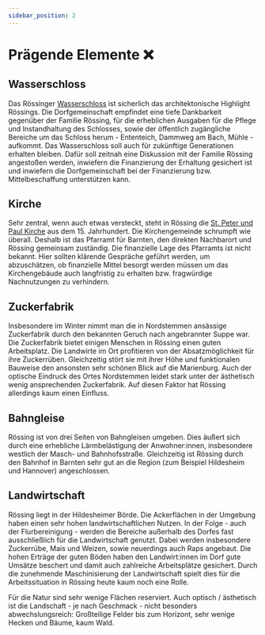 ```yaml
---
sidebar_position: 2
---
```


# Prägende Elemente ❌

## Wasserschloss

Das Rössinger
[Wasserschloss](https://de.wikipedia.org/wiki/Schloss_R%C3%B6ssing) ist
sicherlich das architektonische Highlight Rössings. Die Dorfgemeinschaft
empfindet eine tiefe Dankbarkeit gegenüber der Familie Rössing, für die
erheblichen Ausgaben für die Pflege und Instandhaltung des Schlosses, sowie der
öffentlich zugängliche Bereiche um das Schloss herum - Ententeich, Dammweg am
Bach, Mühle - aufkommt. Das Wasserschloss soll auch für zukünftige Generationen
erhalten bleiben. Dafür soll zeitnah eine Diskussion mit der Familie Rössing
angestoßen werden, inwiefern die Finanzierung der Erhaltung gesichert ist und
inwiefern die Dorfgemeinschaft bei der Finanzierung bzw. Mittelbeschaffung
unterstützen kann.

## Kirche

Sehr zentral, wenn auch etwas versteckt, steht in Rössing die
[St. Peter und Paul Kirche](https://de.wikipedia.org/wiki/St._Peter_und_Paul_(R%C3%B6ssing))
aus dem 15. Jahrhundert. Die Kirchengemeinde schrumpft wie überall. Deshalb ist
das Pfarramt für Barnten, den direkten Nachbarort und Rössing gemeinsam
zuständig. Die finanzielle Lage des Pfarramts ist nicht bekannt. Hier sollten
klärende Gespräche geführt werden, um abzuschätzen, ob finanzielle Mittel
besorgt werden müssen um das Kirchengebäude auch langfristig zu erhalten bzw.
fragwürdige Nachnutzungen zu verhindern.

## Zuckerfabrik

Insbesondere im Winter nimmt man die in Nordstemmen ansässige Zuckerfabrik durch
den bekannten Geruch nach angebrannter Suppe war. Die Zuckerfabrik bietet
einigen Menschen in Rössing einen guten Arbeitsplatz. Die Landwirte im Ort
profitieren von der Absatzmöglichkeit für ihre Zuckerrüben. Gleichzeitig stört
sie mit ihrer Höhe und funktionalen Bauweise den ansonsten sehr schönen Blick
auf die Marienburg. Auch der optische Eindruck des Ortes Nordstemmen leidet
stark unter der ästhetisch wenig ansprechenden Zuckerfabrik. Auf diesen Faktor
hat Rössing allerdings kaum einen Einfluss.

## Bahngleise

Rössing ist von drei Seiten von Bahngleisen umgeben. Dies äußert sich durch eine
erhebliche Lärmbelästigung der Anwohner:innen, insbesondere westlich der Masch-
und Bahnhofsstraße. Gleichzeitig ist Rössing durch den Bahnhof in Barnten sehr
gut an die Region (zum Beispiel Hildesheim und Hannover) angeschlossen.

## Landwirtschaft

Rössing liegt in der Hildesheimer Börde. Die Ackerflächen in der Umgebung haben
einen sehr hohen landwirtschaftlichen Nutzen. In der Folge - auch der
Flurbereinigung - werden die Bereiche außerhalb des Dorfes fast ausschließlich
für die Landwirtschaft genutzt. Dabei werden insbesondere Zuckerrübe, Mais und
Weizen, sowie neuerdings auch Raps angebaut. Die hohen Erträge der guten Böden
haben den Landwirt:innen im Dorf gute Umsätze beschert und damit auch zahlreiche
Arbeitsplätze gesichert. Durch die zunehmende Maschinisierung der Landwirtschaft
spielt dies für die Arbeitssituation in Rössing heute kaum noch eine Rolle.

Für die Natur sind sehr wenige Flächen reserviert. Auch optisch / ästhetisch ist
die Landschaft - je nach Geschmack - nicht besonders abwechslungsreich:
Großteilige Felder bis zum Horizont, sehr wenige Hecken und Bäume, kaum Wald.
